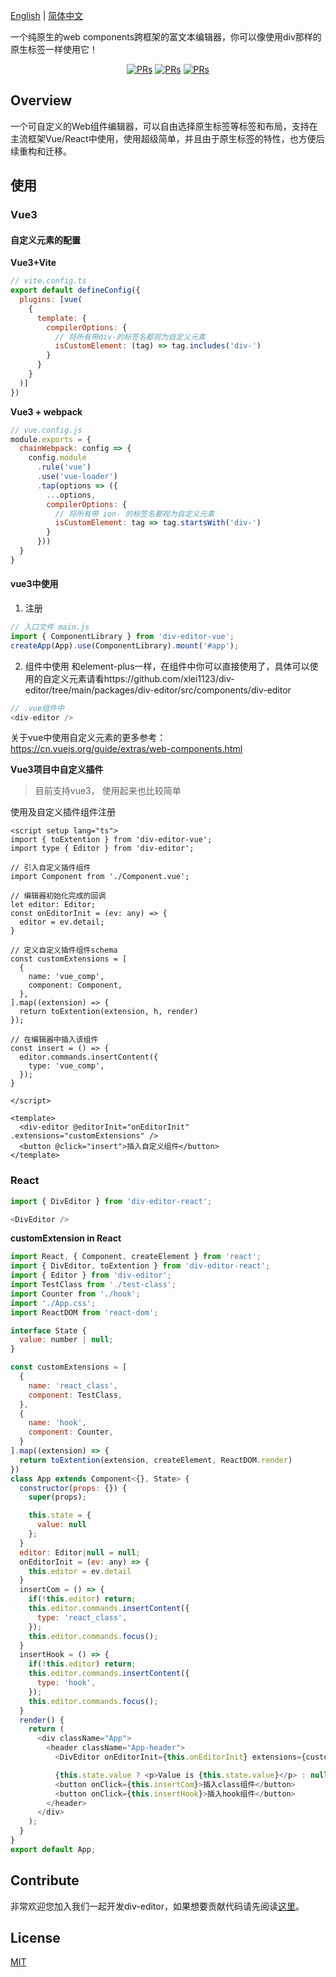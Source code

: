 [English](./README.md) | [简体中文](./README.zh-CN.md)

一个纯原生的web components跨框架的富文本编辑器，你可以像使用div那样的原生标签一样使用它！

<div align="center">
<a href="https://github.com/xlei1123/div-editor/pulls" target="_blank"><img src="https://img.shields.io/github/package-json/v/xlei1123/div-editor?style=plastic" alt="PRs"/></a>
<a href="https://github.com/xlei1123/div-editor/pulls" target="_blank"><img src="https://img.shields.io/badge/div--editor-web%20components-brightgreen" alt="PRs"/></a>
<a href="https://github.com/xlei1123/div-editor/pulls" target="_blank"><img src="https://img.shields.io/badge/PRs-welcome-brightgreen.svg" alt="PRs"/></a>
</div>

## Overview
一个可自定义的Web组件编辑器，可以自由选择原生标签等标签和布局，支持在主流框架Vue/React中使用，使用超级简单，并且由于原生标签的特性，也方便后续重构和迁移。

## 使用

### Vue3

#### 自定义元素的配置

**Vue3+Vite**
```js
// vite.config.ts
export default defineConfig({
  plugins: [vue(
    {
      template: {
        compilerOptions: {
          // 将所有带div-的标签名都视为自定义元素
          isCustomElement: (tag) => tag.includes('div-')
        }
      }
    }
  )]
})
```

**Vue3 + webpack**
```js
// vue.config.js
module.exports = {
  chainWebpack: config => {
    config.module
      .rule('vue')
      .use('vue-loader')
      .tap(options => ({
        ...options,
        compilerOptions: {
          // 将所有带 ion- 的标签名都视为自定义元素
          isCustomElement: tag => tag.startsWith('div-')
        }
      }))
  }
}
```

#### vue3中使用

1. 注册
```js
// 入口文件 main.js 
import { ComponentLibrary } from 'div-editor-vue';
createApp(App).use(ComponentLibrary).mount('#app');
```

2. 组件中使用
和element-plus一样，在组件中你可以直接使用了，具体可以使用的自定义元素请看https://github.com/xlei1123/div-editor/tree/main/packages/div-editor/src/components/div-editor

```js
// .vue组件中
<div-editor />
```

关于vue中使用自定义元素的更多参考： https://cn.vuejs.org/guide/extras/web-components.html

**Vue3项目中自定义插件**
> 目前支持vue3， 使用起来也比较简单

使用及自定义插件组件注册
```vue
<script setup lang="ts">
import { toExtention } from 'div-editor-vue';
import type { Editor } from 'div-editor';

// 引入自定义插件组件
import Component from './Component.vue';

// 编辑器初始化完成的回调
let editor: Editor;
const onEditorInit = (ev: any) => {
  editor = ev.detail;
}

// 定义自定义插件组件schema
const customExtensions = [
  {
    name: 'vue_comp',
    component: Component,
  },
].map((extension) => {
  return toExtention(extension, h, render)
});

// 在编辑器中插入该组件
const insert = () => {
  editor.commands.insertContent({
    type: 'vue_comp',
  });
}

</script>

<template>
  <div-editor @editorInit="onEditorInit" .extensions="customExtensions" />
  <button @click="insert">插入自定义组件</button>
</template>

```

### React

```js
import { DivEditor } from 'div-editor-react';

<DivEditor />
```

**customExtension in React**

```js
import React, { Component, createElement } from 'react';
import { DivEditor, toExtention } from 'div-editor-react';
import { Editor } from 'div-editor';
import TestClass from './test-class';
import Counter from './hook';
import './App.css';
import ReactDOM from 'react-dom';

interface State {
  value: number | null;
}

const customExtensions = [
  {
    name: 'react_class',
    component: TestClass,
  },
  {
    name: 'hook',
    component: Counter,
  }
].map((extension) => {
  return toExtention(extension, createElement, ReactDOM.render)
})
class App extends Component<{}, State> {
  constructor(props: {}) {
    super(props);

    this.state = {
      value: null
    };
  }
  editor: Editor|null = null;
  onEditorInit = (ev: any) => {
    this.editor = ev.detail
  }
  insertCom = () => {
    if(!this.editor) return;
    this.editor.commands.insertContent({
      type: 'react_class',
    });
    this.editor.commands.focus();
  }
  insertHook = () => {
    if(!this.editor) return;
    this.editor.commands.insertContent({
      type: 'hook',
    });
    this.editor.commands.focus();
  }
  render() {
    return (
      <div className="App">
        <header className="App-header">
          <DivEditor onEditorInit={this.onEditorInit} extensions={customExtensions} children={undefined} className={undefined}/>

          {this.state.value ? <p>Value is {this.state.value}</p> : null}
          <button onClick={this.insertCom}>插入class组件</button>
          <button onClick={this.insertHook}>插入hook组件</button>
        </header>
      </div>
    );
  }
}
export default App;
```
## Contribute

非常欢迎您加入我们一起开发div-editor，如果想要贡献代码请先阅读[这里](./CONTRIBUTING.md)。

## License

[MIT](./LICENSE)